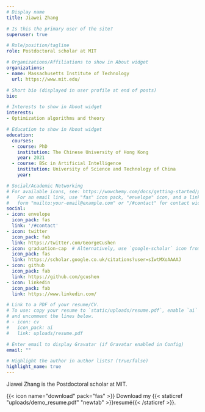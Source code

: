 ```yaml
---
# Display name
title: Jiawei Zhang

# Is this the primary user of the site?
superuser: true

# Role/position/tagline
role: Postdoctoral scholar at MIT

# Organizations/Affiliations to show in About widget
organizations:
- name: Massachusetts Institute of Technology
  url: https://www.mit.edu/

# Short bio (displayed in user profile at end of posts)
bio:

# Interests to show in About widget
interests:
- Optimization algorithms and theory

# Education to show in About widget
education:
  courses:
  - course: PhD
    institution: The Chinese University of Hong Kong
    year: 2021
  - course: BSc in Artificial Intelligence
    institution: University of Science and Technology of China
    year:

# Social/Academic Networking
# For available icons, see: https://wowchemy.com/docs/getting-started/page-builder/#icons
#   For an email link, use "fas" icon pack, "envelope" icon, and a link in the
#   form "mailto:your-email@example.com" or "/#contact" for contact widget.
social:
- icon: envelope
  icon_pack: fas
  link: '/#contact'
- icon: twitter
  icon_pack: fab
  link: https://twitter.com/GeorgeCushen
- icon: graduation-cap  # Alternatively, use `google-scholar` icon from `ai` icon pack
  icon_pack: fas
  link: https://scholar.google.co.uk/citations?user=sIwtMXoAAAAJ
- icon: github
  icon_pack: fab
  link: https://github.com/gcushen
- icon: linkedin
  icon_pack: fab
  link: https://www.linkedin.com/

# Link to a PDF of your resume/CV.
# To use: copy your resume to `static/uploads/resume.pdf`, enable `ai` icons in `params.toml`, 
# and uncomment the lines below.
# - icon: cv
#   icon_pack: ai
#   link: uploads/resume.pdf

# Enter email to display Gravatar (if Gravatar enabled in Config)
email: ""

# Highlight the author in author lists? (true/false)
highlight_name: true
---
```


Jiawei Zhang is the Postdoctoral scholar at MIT.

{{< icon name="download" pack="fas" >}} Download my {{< staticref "uploads/demo_resume.pdf" "newtab" >}}resumé{{< /staticref >}}.
